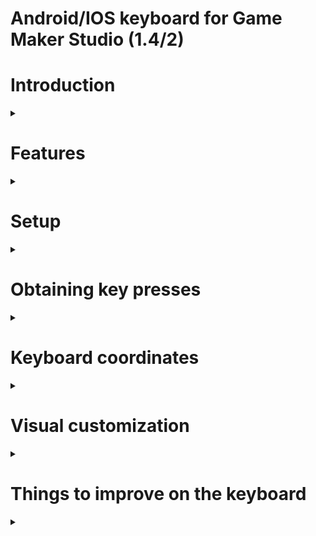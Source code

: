 # Android/IOS keyboard for Game Maker Studio (1.4/2)
# Introduction

<details>

<summary></summary>

I created this keyboard because there was no good *free* keyboard on the marketplace.

Furthermore, paid extensions were for the **native keyboard**, which means we need a different keyboard for **both** IOS and Android, alongside the lack of customization they have.

So I spent 20 initial hours creating this keyboard, and less than 4 a few days after to fix few bugs and optimize the project.

</details>



# Features

<details>

<summary></summary>

* Fast and easy to setup !
* Highly customizable through simple and straightforward ~~functions~~ scripts !
* Minimal performance impact on your game !
* Supports up 5 keys at the same time !
* Compatible both Android and IOS !

</details>



# Setup

<details>

<summary></summary>

### Create the keyboard
    keyboard_create(Left_position, Top_position, Width, Height);

[Then customize it with to get the design you want.](#visual-customization)

### Get keyboard text
    keyboard_get_text();

### Clear keyboard text
    keyboard_clear_text();

### Destroy the keyboard
    keyboard_destroy();

<br>

------------

<br>

</details>

# Obtaining key presses

<details>

<summary></summary>

### Obtaining last pressed key
    keyboard_get_lastkey();

### Obtaining pressed key
    keyboard_get_pressed_key();

### Obtaining released key
    keyboard_get_released_key();



<br>

------------

<br>

</details>

# Keyboard coordinates

<details>

<summary></summary>

The x and y coordinates represents the top left of the keyboard.
However, **DON'T** move the keyboard by accessing directly thoses values !

The keyboard is defined by its 4 borders (Left, Top, Right, Bottom).
You can set and/or get the coordinate of any of the keyboard borders.

## Moving the keyboard around
### Move the keyboard from its top border
    keyboard_set_from_top(Y_coordinate);
returns: nothing

### Move the keyboard from its bottom border
    keyboard_set_from_bottom(Y_coordinate);
returns: nothing

### Move the keyboard from its left border
    keyboard_set_from_left(X_coordinate);
returns: nothing

### Move the keyboard from its right border
    keyboard_set_from_right(X_coordinate);
returns: nothing

## Getting keyboard coordinates
### Get the top border
    keyboard_get_bbox_top();
returns: real number

### Get the bottom border
    keyboard_get_bbox_bottom();
returns: real number

### Get the left border
    keyboard_get_bbox_left();
returns: real number

### Get the left border
    keyboard_get_bbox_right();
returns: real number

<br>
<br>

</details>


# Visual customization

<details>

<summary></summary>

The keyboard have many visual properties that can be customized.
*I don't want to describe them all but here I am*

<br>

## Keyboard Size

<details>

<summary></summary>

### Resize the keyboard
    keyboard_resize(Width, Height);

### Get keyboard size
    keyboard_get_width();
returns: real number

    keyboard_get_height();
returns: real number

<br>

</details>

## Keyboard background

<details>

<summary></summary>

### Background state
    keyboard_set_background_visible(Boolean);
returns: nothing

    keyboard_get_background_visible();
returns: boolean

### Background color
    keyboard_set_background_color(Color);
returns: nothing

    keyboard_get_background_color();
returns: color

</details>

## Keyboard font

<details>

<summary></summary>

### Font used

<details>

<summary></summary>

    keyboard_set_font(Font);
returns: nothing

    keyboard_get_font();
returns: Font index

</details>

### Font color

<details>

<summary></summary>

     keyboard_set_text_color(Color);
returns: nothing

    keyboard_get_text_color();
returns: color

</details>

</details>

## Keyboard keycaps

<details>

<summary></summary>

### State

<details>

<summary></summary>

    keyboard_set_keycaps_visible(boolean);
returns: nothing

</details>

### Corners

<details>

<summary></summary>

    keyboard_set_keycaps_radius(real_number);
returns: nothing

If desired, you can set the radius on each axis individually.

    keyboard_set_keycaps_x_radius(Radius);
	keyboard_set_keycaps_y_radius(Radius);
returns: nothing

</details>

### Offsets

<details>

<summary></summary>

    keyboard_set_keycaps_offset(Offset);
returns: nothing

If desired, you can set the offset on each axis individually.

    keyboard_set_keycaps_x_offset(Offset);
	keyboard_set_keycaps_y_offset(Offset);
returns: nothing

</details>

### Colors

<details>

<summary></summary>

#### Idle state

<details>

<summary></summary>

    keyboard_set_keycaps_color(Color);
returns: nothing

    keyboard_get_keycaps_color();
returns: color

</details>

#### Pressed state

<details>

<summary></summary>

    keyboard_set_keycaps_pressed_color(Color);
returns: nothing

    keyboard_get_keycaps_pressed_color();
returns: color


<br>
<br>

</details>

</details>

</details>

</details>

# Things to improve on the keyboard

<details>

<summary></summary>

* Performance, always better performance !
Without kidding, generating the surface is extremely inefficient.
* Better handling of spriteless special keys like _ENTER_, _DELETE_...
* Add a resizing system for keys with a sprite.
* Make the keyboard works as a normal keyboard to allow seemless integration from a PC typing game !
* And surely other things that I can't think of right now.

</details>




